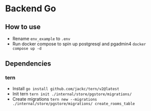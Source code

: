 # Backend Go

## How to use

- Rename `env_example` to `.env`
- Run docker compose to spin up postgresql and pgadmin4 `docker compose up -d`


## Dependencies

### tern

- Install `go install github.com/jackc/tern/v2@latest`
- Init tern `tern init ./internal/store/pgstore/migrations/`
- Create migrations `tern new --migrations ./internal/store/pgstore/migrations/ create_rooms_table` 


